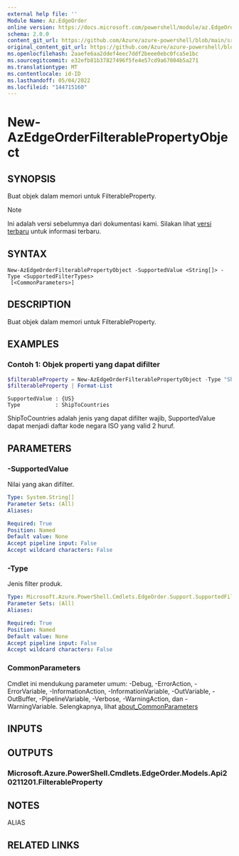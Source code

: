 ```yaml
---
external help file: ''
Module Name: Az.EdgeOrder
online version: https://docs.microsoft.com/powershell/module/az.EdgeOrder/new-AzEdgeOrderFilterablePropertyObject
schema: 2.0.0
content_git_url: https://github.com/Azure/azure-powershell/blob/main/src/EdgeOrder/help/New-AzEdgeOrderFilterablePropertyObject.md
original_content_git_url: https://github.com/Azure/azure-powershell/blob/main/src/EdgeOrder/help/New-AzEdgeOrderFilterablePropertyObject.md
ms.openlocfilehash: 2aaefe6aa2ddef4eec7ddf2beee0ebc0fca5e1bc
ms.sourcegitcommit: e32efb81b37827496f5fe4e57cd9a67004b5a271
ms.translationtype: MT
ms.contentlocale: id-ID
ms.lasthandoff: 05/04/2022
ms.locfileid: "144715160"
---
```

# New-AzEdgeOrderFilterablePropertyObject

## SYNOPSIS
Buat objek dalam memori untuk FilterableProperty.

> [!NOTE]
>Ini adalah versi sebelumnya dari dokumentasi kami. Silakan lihat [versi terbaru](/powershell/module/az.edgeorder/new-azedgeorderfilterablepropertyobject) untuk informasi terbaru.

## SYNTAX

```
New-AzEdgeOrderFilterablePropertyObject -SupportedValue <String[]> -Type <SupportedFilterTypes>
 [<CommonParameters>]
```

## DESCRIPTION
Buat objek dalam memori untuk FilterableProperty.

## EXAMPLES

### Contoh 1: Objek properti yang dapat difilter 
```powershell
$filterableProperty = New-AzEdgeOrderFilterablePropertyObject -Type "ShipToCountries" -SupportedValue @("US")
$filterableProperty | Format-List
```

```output
SupportedValue : {US}
Type           : ShipToCountries
```

ShipToCountries adalah jenis yang dapat difilter wajib, SupportedValue dapat menjadi daftar kode negara ISO yang valid 2 huruf.

## PARAMETERS

### -SupportedValue
Nilai yang akan difilter.

```yaml
Type: System.String[]
Parameter Sets: (All)
Aliases:

Required: True
Position: Named
Default value: None
Accept pipeline input: False
Accept wildcard characters: False
```

### -Type
Jenis filter produk.

```yaml
Type: Microsoft.Azure.PowerShell.Cmdlets.EdgeOrder.Support.SupportedFilterTypes
Parameter Sets: (All)
Aliases:

Required: True
Position: Named
Default value: None
Accept pipeline input: False
Accept wildcard characters: False
```

### CommonParameters
Cmdlet ini mendukung parameter umum: -Debug, -ErrorAction, -ErrorVariable, -InformationAction, -InformationVariable, -OutVariable, -OutBuffer, -PipelineVariable, -Verbose, -WarningAction, dan -WarningVariable. Selengkapnya, lihat [about_CommonParameters](http://go.microsoft.com/fwlink/?LinkID=113216)

## INPUTS

## OUTPUTS

### Microsoft.Azure.PowerShell.Cmdlets.EdgeOrder.Models.Api20211201.FilterableProperty

## NOTES

ALIAS

## RELATED LINKS

